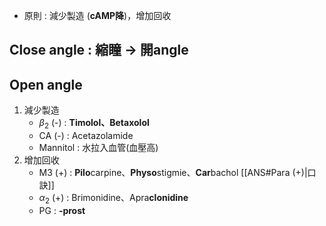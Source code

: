 - 原則 : 減少製造 (**cAMP降**)，增加回收
## Close angle : 縮瞳 -> 開angle
## Open angle
1. 減少製造
	- $\beta_2$ (-) : **Timolol、Betaxolol**
	- CA (-) : Acetazolamide
	- Mannitol : 水拉入血管(血壓高)
2. 增加回收
	- M3 (+) : **Pilo**carpine、**Physo**stigmie、**Car**bachol [[ANS#Para (+)|口訣]]
	- $\alpha_2$ (+) : Brimonidine、Apra**clonidine**
	- PG : **-prost**